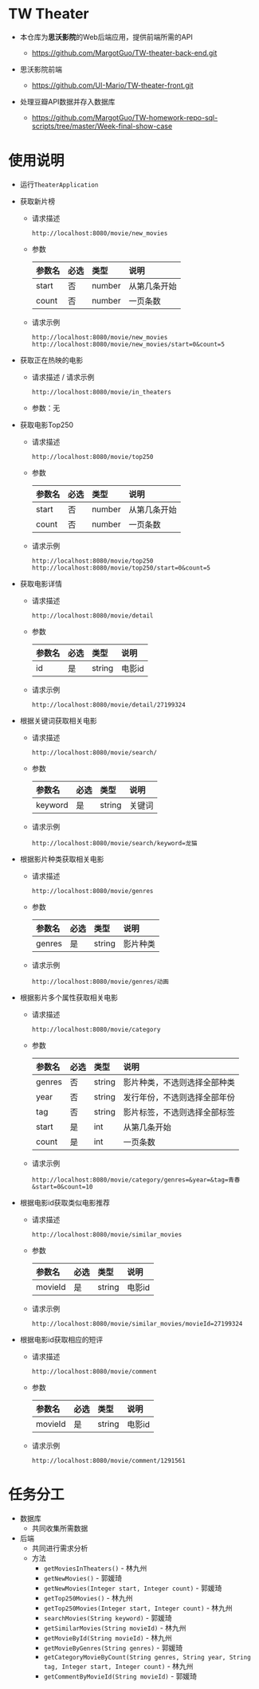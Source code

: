 # TW Theater

* 本仓库为**思沃影院**的Web后端应用，提供前端所需的API
  * https://github.com/MargotGuo/TW-theater-back-end.git
* 思沃影院前端

  * https://github.com/UI-Mario/TW-theater-front.git
* 处理豆瓣API数据并存入数据库
  * https://github.com/MargotGuo/TW-homework-repo-sql-scripts/tree/master/Week-final-show-case

# 使用说明

* 运行`TheaterApplication`

* 获取新片榜

  * 请求描述

    ```
    http://localhost:8080/movie/new_movies
    ```

  * 参数

    | 参数名 | 必选 | 类型   | 说明         |
    | :----- | :--- | :----- | :----------- |
    | start  | 否   | number | 从第几条开始 |
    | count  | 否   | number | 一页条数     |

  * 请求示例

    ```
    http://localhost:8080/movie/new_movies
    http://localhost:8080/movie/new_movies/start=0&count=5
    ```

* 获取正在热映的电影
  * 请求描述 / 请求示例

    ```
    http://localhost:8080/movie/in_theaters
    ```

  * 参数：无

* 获取电影Top250

  * 请求描述

    ```
    http://localhost:8080/movie/top250
    ```

  * 参数

    | 参数名 | 必选 | 类型   | 说明         |
    | :----- | :--- | :----- | :----------- |
    | start  | 否   | number | 从第几条开始 |
    | count  | 否   | number | 一页条数     |

  * 请求示例

    ```
    http://localhost:8080/movie/top250
    http://localhost:8080/movie/top250/start=0&count=5
    ```

* 获取电影详情

  * 请求描述

    ```
    http://localhost:8080/movie/detail
    ```

  * 参数

    | 参数名 | 必选 | 类型   | 说明   |
    | :----- | :--- | :----- | :----- |
    | id     | 是   | string | 电影id |

  * 请求示例

    ```
    http://localhost:8080/movie/detail/27199324
    ```

* 根据关键词获取相关电影

  * 请求描述

    ```
    http://localhost:8080/movie/search/
    ```

  * 参数

    | 参数名  | 必选 | 类型   | 说明   |
    | :------ | :--- | :----- | :----- |
    | keyword | 是   | string | 关键词 |

  * 请求示例

    ```
    http://localhost:8080/movie/search/keyword=龙猫
    ```

* 根据影片种类获取相关电影

  * 请求描述

    ```
    http://localhost:8080/movie/genres
    ```

  * 参数

    | 参数名 | 必选 | 类型   | 说明     |
    | :----- | :--- | :----- | :------- |
    | genres | 是   | string | 影片种类 |

  * 请求示例

    ```
    http://localhost:8080/movie/genres/动画
    ```

* 根据影片多个属性获取相关电影

  * 请求描述

    ```
    http://localhost:8080/movie/category
    ```

  * 参数

    | 参数名 | 必选 | 类型   | 说明                         |
    | :----- | :--- | :----- | :--------------------------- |
    | genres | 否   | string | 影片种类，不选则选择全部种类 |
    | year   | 否   | string | 发行年份，不选则选择全部年份 |
    | tag    | 否   | string | 影片标签，不选则选择全部标签 |
    | start  | 是   | int    | 从第几条开始                 |
    | count  | 是   | int    | 一页条数                     |

  * 请求示例

    ```
    http://localhost:8080/movie/category/genres=&year=&tag=青春&start=0&count=10
    ```

* 根据电影id获取类似电影推荐

  * 请求描述

    ```
    http://localhost:8080/movie/similar_movies
    ```

  * 参数

    | 参数名  | 必选 | 类型   | 说明   |
    | :------ | :--- | :----- | :----- |
    | movieId | 是   | string | 电影id |

  * 请求示例

    ```
    http://localhost:8080/movie/similar_movies/movieId=27199324
    ```

* 根据电影id获取相应的短评

  * 请求描述

    ```
    http://localhost:8080/movie/comment
    ```

  * 参数

    | 参数名  | 必选 | 类型   | 说明   |
    | :------ | :--- | :----- | :----- |
    | movieId | 是   | string | 电影id |

  * 请求示例

    ```
    http://localhost:8080/movie/comment/1291561
    ```

# 任务分工

* 数据库
  * 共同收集所需数据
* 后端
  * 共同进行需求分析
  * 方法
    * `getMoviesInTheaters()` - 林九州
    * `getNewMovies()` - 郭媛琦
    * `getNewMovies(Integer start, Integer count)` - 郭媛琦
    * `getTop250Movies()` - 林九州
    * `getTop250Movies(Integer start, Integer count)` - 林九州
    * `searchMovies(String keyword)` -  郭媛琦
    * `getSimilarMovies(String movieId)` - 林九州
    * `getMovieById(String movieId)` - 林九州
    * `getMovieByGenres(String genres)` - 郭媛琦
    * `getCategoryMovieByCount(String genres, String year, String tag, Integer start, Integer count)` - 林九州
    * `getCommentByMovieId(String movieId)`  - 郭媛琦